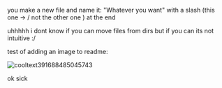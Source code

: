 you make a new file and name it:
"Whatever you want" with a slash (this one -> / not the other one \) at the end

uhhhhh i dont know if you can move files from dirs but if you can its not intuitive :/

test of adding an image to readme:

![cooltext391688485045743](https://user-images.githubusercontent.com/46064402/131096058-8957a4fc-b3cc-4a68-b032-9d7d1a2dff20.gif)

ok sick
